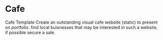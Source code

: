 # Cafe
Cafe Template
Create an outstanding visual cafe website (static) to present on portfolio.
find local buisnesses that may be interested in such a website, if possible secure a sale.
